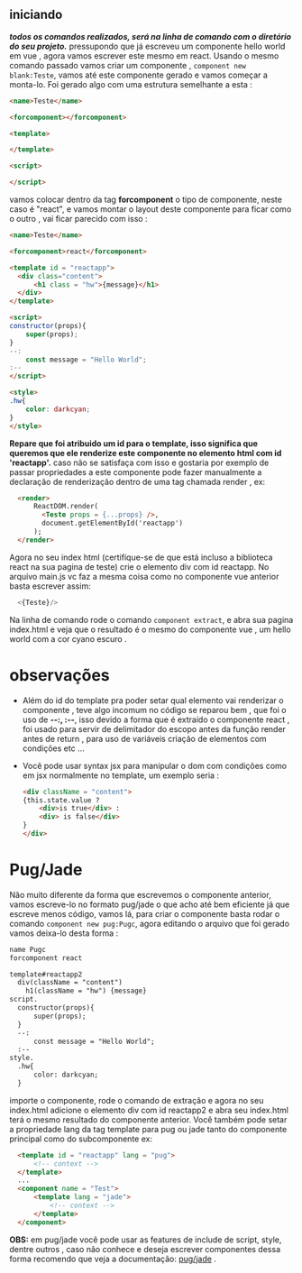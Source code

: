 ## iniciando  
  ***todos os comandos realizados, será na linha de comando com o diretório do seu projeto.***
  pressupondo que já escreveu um componente hello world em vue , agora vamos escrever este mesmo em react.
  Usando o mesmo comando passado vamos criar um componente , `component new blank:Teste`, vamos até este componente gerado e vamos começar a monta-lo.
  Foi gerado algo com uma estrutura semelhante a esta :
  ```html
  <name>Teste</name>

  <forcomponent></forcomponent>

  <template>

  </template>

  <script>

  </script>
  ```
  vamos colocar dentro da tag __forcomponent__ o tipo de componente, neste caso é "react", e vamos montar o layout deste componente para ficar como o outro , vai ficar parecido com isso :
  ```html
  <name>Teste</name>

  <forcomponent>react</forcomponent>

  <template id = "reactapp">
    <div class="content">
        <h1 class = "hw">{message}</h1>
    </div>
  </template>

  <script>
  constructor(props){
      super(props);
  }
  --:      
      const message = "Hello World";
  :--
  </script>

  <style>
  .hw{
      color: darkcyan;
  }
  </style>
  ```
  __Repare que foi atribuido um id para o template, isso significa que queremos que ele renderize este componente no elemento html com id 'reactapp'.__
  caso não se satisfaça com isso e gostaria por exemplo de passar propriedades a este componente pode fazer manualmente a declaração de renderização dentro de uma tag chamada render , ex:
  ```html
    <render>
        ReactDOM.render(
          <Teste props = {...props} />,
          document.getElementById('reactapp')
        );
    </render>
  ```
  Agora no seu index html (certifique-se de que está incluso a biblioteca react na sua pagina de teste) crie o elemento div com id reactapp.
  No arquivo main.js vc faz a mesma coisa como no componente vue anterior basta escrever assim:
  ```js
    <{Teste}/>
  ```
  Na linha de comando rode o comando `component extract`, e abra sua pagina index.html e veja que o resultado é o mesmo do componente vue , um hello world com a cor cyano escuro .

# observações
  * Além do id do template pra poder setar qual elemento vai renderizar o componente , teve algo incomum no código se reparou bem , que foi o uso de __--:, :--__, isso devido a forma que é extraído o componente react , foi usado para servir de delimitador do escopo antes da função render antes de return , para uso de variáveis criação de elementos com condições etc ...

  * Você pode usar syntax jsx para manipular o dom com condições como em jsx normalmente no template, um exemplo seria :
    ```html
    <div className = "content">
    {this.state.value ?
        <div>is true</div> :
        <div> is false</div>
    }
    </div>
    ```

# Pug/Jade
  Não muito diferente da forma que escrevemos o componente anterior, vamos escreve-lo no formato pug/jade o que acho até bem eficiente já que escreve menos código, vamos lá, para criar o componente basta rodar o comando `component new pug:Pugc`, agora editando o arquivo que foi gerado vamos deixa-lo desta forma :

  ```html
  name Pugc
  forcomponent react

  template#reactapp2
    div(className = "content")
      h1(className = "hw") {message}
  script.
    constructor(props){
        super(props);
    }
    --:      
        const message = "Hello World";
    :--
  style.
    .hw{
        color: darkcyan;
    }
  ```
  importe o componente, rode o comando de extração e agora no seu index.html adicione o elemento div com id reactapp2 e abra seu index.html terá o mesmo resultado do componente anterior. Você também pode setar a propriedade lang da tag template para pug ou jade tanto do componente principal como do subcomponente ex:
  ```html
    <template id = "reactapp" lang = "pug">
        <!-- context -->
    </template>
    ...
    <component name = "Test">
        <template lang = "jade">
            <!-- context -->
        </template>
    </component>
  ```
  __OBS:__ em pug/jade você pode usar as features de include de script, style, dentre outros , caso não conhece e deseja escrever componentes dessa forma recomendo que veja a documentação: [pug/jade](https://pugjs.org/) .
